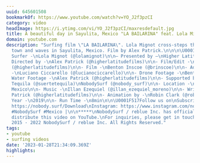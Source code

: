 ```yaml
---
uuid: 645601508
bookmarkOf: https://www.youtube.com/watch?v=YO_J2f3pzCI
category: video
headImage: https://i.ytimg.com/vi/YO_J2f3pzCI/maxresdefault.jpg
title: A beautiful day in Sayulita, Mexico "LA BAILARINA" feat. Lola Mignot
domain: youtube.com
description: "Surfing film \"LA BAILARINA\". Lola Mignot cross-steps through the beautiful
  town and waves in Sayulita, Mexico. Film by Alex Patrick.\n\n\n\U0001F4FC LA BAILARINA\n\n-
  Surfer -\nLola Mignot (@lolamignot)\n\n– Presented by –\nHigher Latitude Films (@higherlatitude_films)\n\n-
  Directed by -\nAlex Patrick (@higherlatitudefilms)\n\n- Film/Edit -\nAlex Patrick
  (@higherlatitudefilms)\n\n- Film -\nBenton Inscoe (@brinscoe)\n\n- Additional Footage
  -\nLuciano Ciccarello (@lucianociccarello)\n\n- Drone Footage -\nBenton Inscoe (@brinscoe)\n\n-
  Water Footage -\nAlex Patrick (@higherlatitudefilms)\n\n- Supported by -\nSuerte
  Tequila (@suertetequila)\nNobodySurf (@nobody_surf)\n\n- Location -\nSayulita, Nayarit,
  Mexico\n\n- Music -\nIllan Ezequiel (@illan_ezequiel_moreno)\n\n- Written by -\nAlex
  Patrick (@higherlatitudefilms)\n\n- Animation by -\nRobin Clark (@robinlanei_art)\n\n-
  Year -\n2019\n\n- Run Time -\n8min\n\n\U0001F517Follow us on\nSubscribe: https://www.youtube.com/NobodySurf?sub_confirmation=1\nApp:
  https://nobody.surf/Download\nInstagram: https://www.instagram.com/nobody_surf/\n\n#surfing
  #NobodySurf #Mexico |\n\n*****\nNobodySurf / reblue Inc. has official rights to
  distribute this video on YouTube.\nFor inquiries, please get in touch with info@nobodysurf.com.\n\n©
  2015 - 2022 NobodySurf / reblue Inc. All Rights Reserved."
tags:
- youtube
- surfing videos
date: '2023-01-28T21:34:09.369Z'
highlights:
---
```



